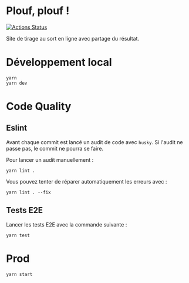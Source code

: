 # Plouf, plouf !

[![Actions Status](https://github.com/paulintrognon/plouf-plouf/workflows/CI/badge.svg)](https://github.com/paulintrognon/plouf-plouf/actions)

Site de tirage au sort en ligne avec partage du résultat.

# Développement local

  ```shell
 yarn
 yarn dev
  ```

# Code Quality

## Eslint

Avant chaque commit est lancé un audit de code avec `husky`. Si l'audit ne passe pas, le commit ne pourra se faire.  

Pour lancer un audit manuellement :

```shell
yarn lint .
```

Vous pouvez tenter de réparer automatiquement les erreurs avec :

```shell
yarn lint . --fix
```

## Tests E2E

Lancer les tests E2E avec la commande suivante :

```
yarn test
```

# Prod

```
yarn start
```
